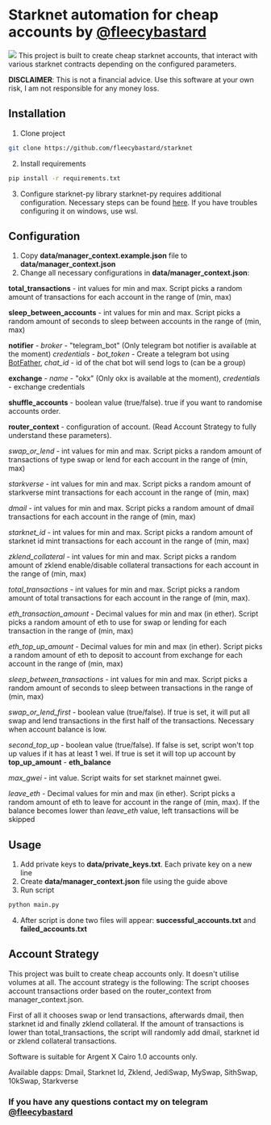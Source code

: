 # Starknet automation for cheap accounts by <a href="https://t.me/fleecybastard">@fleecybastard</a>
<img src="https://www.starknet-ecosystem.com/starknet-map.png">
This project is built to create cheap starknet accounts, that interact with various starknet contracts depending 
on the configured parameters.

**DISCLAIMER**: This is not a financial advice. Use this software at your own risk, I am not responsible for any money 
loss.

## Installation
1. Clone project
```bash
git clone https://github.com/fleecybastard/starknet
```

2. Install requirements
```bash
pip install -r requirements.txt
```

3. Configure starknet-py library
starknet-py requires additional configuration. Necessary steps can be found <a href="https://starknetpy.readthedocs.io/en/latest/installation.html">here</a>. 
If you have troubles configuring it on windows, use wsl.

## Configuration
1. Copy **data/manager_context.example.json** file to **data/manager_context.json**
2. Change all necessary configurations in **data/manager_context.json**:

**total_transactions** - int values for min and max. Script picks a random amount of transactions for each account in the range of (min, max)

**sleep_between_accounts** - int values for min and max. Script picks a random amount of seconds to sleep between accounts in the range of (min, max)

**notifier** - *broker* - "telegram_bot" (Only telegram bot notifier is available at the moment) *credentials* - *bot_token* - Create a telegram bot using <a href="https://t.me/BotFather">BotFather</a>, *chat_id* - id of the chat bot will send logs to (can be a group)

**exchange** - *name* - "okx" (Only okx is available at the moment), *credentials* - exchange credentials

**shuffle_accounts** - boolean value (true/false). true if you want to randomise accounts order.

**router_context** - configuration of account. (Read Account Strategy to fully understand these parameters). 

*swap_or_lend* - int values for min and max. Script picks a random amount of transactions of type swap or lend for each account in the range of (min, max)

*starkverse* - int values for min and max. Script picks a random amount of starkverse mint transactions for each account in the range of (min, max)

*dmail* - int values for min and max. Script picks a random amount of dmail transactions for each account in the range of (min, max)

*starknet_id* - int values for min and max. Script picks a random amount of starknet id mint transactions for each account in the range of (min, max)

*zklend_collateral* - int values for min and max. Script picks a random amount of zklend enable/disable collateral transactions for each account in the range of (min, max)

*total_transactions* - int values for min and max. Script picks a random amount of total transactions for each account in the range of (min, max).

*eth_transaction_amount* - Decimal values for min and max (in ether). Script picks a random amount of eth to use for swap or lending for each transaction in the range of (min, max)

*eth_top_up_amount* - Decimal values for min and max (in ether). Script picks a random amount of eth to deposit to account from exchange for each account in the range of (min, max)

*sleep_between_transactions* - int values for min and max. Script picks a random amount of seconds to sleep between transactions in the range of (min, max)

*swap_or_lend_first* -  boolean value (true/false). If true is set, it will put all swap and lend transactions in the first half of the transactions. Necessary when account balance is low.

*second_top_up* - boolean value (true/false). If false is set, script won't top up values if it has at least 1 wei. If true is set it will top up account by **top_up_amount** - **eth_balance**

*max_gwei* - int value. Script waits for set starknet mainnet gwei.

*leave_eth* - Decimal values for min and max (in ether). Script picks a random amount of eth to leave for account in the range of (min, max). If the balance becomes lower than *leave_eth* value, left transactions will be skipped

## Usage

1. Add private keys to **data/private_keys.txt**. Each private key on a new line
2. Create **data/manager_context.json** file using the guide above
3. Run script
```bash
python main.py
```
4. After script is done two files will appear: **successful_accounts.txt** and **failed_accounts.txt**


## Account Strategy
This project was built to create cheap accounts only. It doesn't utilise volumes at all. 
The account strategy is the following: The script chooses account transactions order based on the router_context from manager_context.json.

First of all it chooses swap or lend transactions, afterwards dmail, then starknet id and finally zklend collateral. If the amount of transactions is lower than total_transactions, the script will randomly add dmail, starknet id or zklend collateral transactions.

Software is suitable for Argent X Cairo 1.0 accounts only.

Available dapps: Dmail, Starknet Id, Zklend, JediSwap, MySwap, SithSwap, 10kSwap, Starkverse

### If you have any questions contact my on telegram <a href="https://t.me/fleecybastard">@fleecybastard</a>
